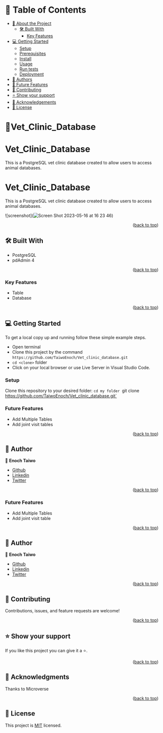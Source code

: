 <a name="readme-top"></a>

# 📗 Table of Contents

- [📖 About the Project](#about-project)
  - [🛠 Built With](#built-with)
    - [Key Features](#key-features)
- [💻 Getting Started](#getting-started)
  - [Setup](#setup)
  - [Prerequisites](#prerequisites)
  - [Install](#install)
  - [Usage](#usage)
  - [Run tests](#run-tests)
  - [Deployment](#triangular_flag_on_post-deployment)
- [👥 Authors](#authors)
- [🔭 Future Features](#future-features)
- [🤝 Contributing](#contributing)
- [⭐️ Show your support](#support)
- [🙏 Acknowledgements](#acknowledgements)
- [📝 License](#license)

# 📖Vet_Clinic_Database


<a name="about-project"></a>

# Vet_Clinic_Database
This is a PostgreSQL vet clinic database created to allow users to access animal databases.

<a name="about-project"></a>

# Vet_Clinic_Database
This is a PostgreSQL vet clinic database created to allow users to access animal databases.


![screenshot](![Screen Shot 2023-05-16 at 16 23 46](https://github.com/TaiwoEnoch/Vet_clinic_database/assets/111912283/b1fef055-5fe3-4325-8b97-04a8aeef193e))

<p align="right">(<a href="#readme-top">back to top</a>)</p>

## 🛠 Built With <a name="built-with"></a>

- PostgreSQL
- pdAdmin 4

<p align="right">(<a href="#readme-top">back to top</a>)</p>

### Key Features

- Table
- Database

<p align="right">(<a href="#readme-top">back to top</a>)</p>

## 💻 Getting Started <a name="getting-started"></a>

To get a local copy up and running follow these simple example steps.

- Open terminal
- Clone this project by the command `https://github.com/TaiwoEnoch/Vet_clinic_database.git`
- `cd <clone>` folder
- Click on your local browser or use Live Server in Visual Studio Code.

### Setup

Clone this repository to your desired folder:
`cd my folder
`git clone https://github.com/TaiwoEnoch/Vet_clinic_database.git`



### Future Features

- Add Multiple Tables
- Add joint visit tables

<p align="right">(<a href="#readme-top">back to top</a>)</p>

## 👥 Author
 <a name="author"></a>

👤 **Enoch Taiwo**

- [Github](https://github.com/TaiwoEnoch)
- [Linkedin](https://www.linkedin.com/in/taiwo01/)
- [Twitter](https://twitter.com/taiwoenoch4)

<p align="right">(<a href="#readme-top">back to top</a>)</p>



### Future Features

- Add Multiple Tables
- Add joint visit table

<p align="right">(<a href="#readme-top">back to top</a>)</p>

## 👥 Author
 <a name="author"></a>

👤 **Enoch Taiwo**

- [Github](https://github.com/TaiwoEnoch)
- [Linkedin](https://www.linkedin.com/in/taiwo01/)
- [Twitter](https://twitter.com/taiwoenoch4)

<p align="right">(<a href="#readme-top">back to top</a>)</p>


## 🤝 Contributing <a name="contributing"></a>

Contributions, issues, and feature requests are welcome!

<p align="right">(<a href="#readme-top">back to top</a>)</p>

## ⭐️ Show your support <a name="support"></a>

If you like this project you can give it a ⭐️.

<p align="right">(<a href="#readme-top">back to top</a>)</p>

## 🙏 Acknowledgments <a name="acknowledgements"></a>

Thanks to Microverse

<p align="right">(<a href="#readme-top">back to top</a>)</p>

## 📝 License <a name="license"></a>

This project is [MIT](./LICENSE) licensed.
